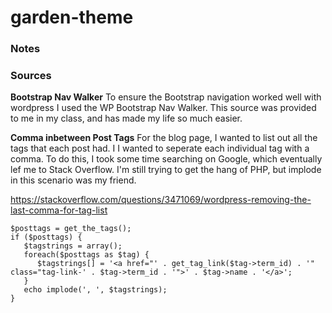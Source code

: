# garden-theme

### Notes

### Sources
**Bootstrap Nav Walker**
To ensure the Bootstrap navigation worked well with wordpress I used the WP Bootstrap Nav Walker. This source was provided to me in my class, and has made my life so much easier. 

**Comma inbetween Post Tags**
For the blog page, I wanted to list out all the tags that each post had. I I wanted to seperate each individual tag with a comma. To do this, I took some time searching on Google, which eventually lef me to Stack Overflow. I'm still trying to get the hang of PHP, but implode in this scenario was my friend. 

https://stackoverflow.com/questions/3471069/wordpress-removing-the-last-comma-for-tag-list

```
$posttags = get_the_tags();
if ($posttags) {
   $tagstrings = array();
   foreach($posttags as $tag) {
      $tagstrings[] = '<a href="' . get_tag_link($tag->term_id) . '" class="tag-link-' . $tag->term_id . '">' . $tag->name . '</a>';
   }
   echo implode(', ', $tagstrings);
}
```